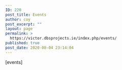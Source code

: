 ```yaml
---
ID: 220
post_title: Events
author: coy
post_excerpt: ""
layout: page
permalink: >
  https://victor.dbsprojects.ie/index.php/events/
published: true
post_date: 2020-08-04 23:14:04
---
```

[events]
